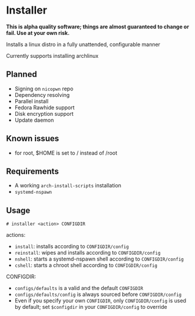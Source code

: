 # Installer

**This is alpha quality software; things are almost guaranteed to change or fail. Use at your own risk.**

Installs a linux distro in a fully unattended, configurable manner

Currently supports installing archlinux

## Planned
- Signing on `nicopwn` repo
- Dependency resolving
- Parallel install
- Fedora Rawhide support
- Disk encryption support
- Update daemon

## Known issues
- for root, $HOME is set to / instead of /root

## Requirements
- A working `arch-install-scripts` installation
- `systemd-nspawn`

## Usage
`# installer <action> CONFIGDIR`

actions:
- `install`: installs according to `CONFIGDIR/config`
- `reinstall`: wipes and installs according to `CONFIGDIR/config`
- `nshell`: starts a systemd-nspawn shell according to `CONFIGDIR/config`
- `cshell`: starts a chroot shell according to `CONFIGDIR/config`

CONFIGDIR:
- `configs/defaults` is a valid and the default `CONFIGDIR`
- `configs/defaults/config` is always sourced before `CONFIGDIR/config`
- Even if you specify your own `CONFIGDIR`, only `CONFIGDIR/config` is used by default; set `$configdir` in your `CONFIGDIR/config` to override